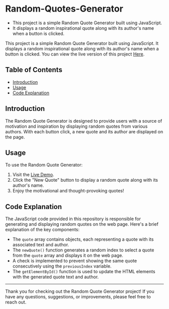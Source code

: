 # Random-Quotes-Generator
- This project is a simple Random Quote Generator built using JavaScript. 
- It displays a random inspirational quote along with its author's name when a button is clicked.

This project is a simple Random Quote Generator built using JavaScript. It displays a random inspirational quote along with its author's name when a button is clicked. You can view the live version of this project [Here](https://github.com/madnan19/Random-Quotes-Generator/).

## Table of Contents

- [Introduction](#introduction)
- [Usage](#usage)
- [Code Explanation](#code-explanation)

## Introduction

The Random Quote Generator is designed to provide users with a source of motivation and inspiration by displaying random quotes from various authors. With each button click, a new quote and its author are displayed on the page.

## Usage

To use the Random Quote Generator:

1. Visit the [Live Demo](https://github.com/madnan19/Random-Quotes-Generator/).
2. Click the "New Quote" button to display a random quote along with its author's name.
3. Enjoy the motivational and thought-provoking quotes!

## Code Explanation

The JavaScript code provided in this repository is responsible for generating and displaying random quotes on the web page. Here's a brief explanation of the key components:

- The `quote` array contains objects, each representing a quote with its associated text and author.
- The `newQuote()` function generates a random index to select a quote from the `quote` array and displays it on the web page.
- A check is implemented to prevent showing the same quote consecutively using the `previousIndex` variable.
- The `getElementById()` function is used to update the HTML elements with the generated quote text and author.

---

Thank you for checking out the Random Quote Generator project! If you have any questions, suggestions, or improvements, please feel free to reach out.
